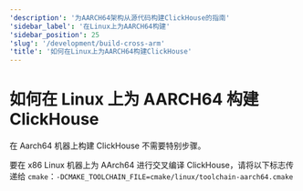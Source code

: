 ```yaml
---
'description': '为AARCH64架构从源代码构建ClickHouse的指南'
'sidebar_label': '在Linux上为AARCH64构建'
'sidebar_position': 25
'slug': '/development/build-cross-arm'
'title': '如何在Linux上为AARCH64构建ClickHouse'
---
```



# 如何在 Linux 上为 AARCH64 构建 ClickHouse

在 Aarch64 机器上构建 ClickHouse 不需要特别步骤。

要在 x86 Linux 机器上为 AArch64 进行交叉编译 ClickHouse，请将以下标志传递给 `cmake`：`-DCMAKE_TOOLCHAIN_FILE=cmake/linux/toolchain-aarch64.cmake`
